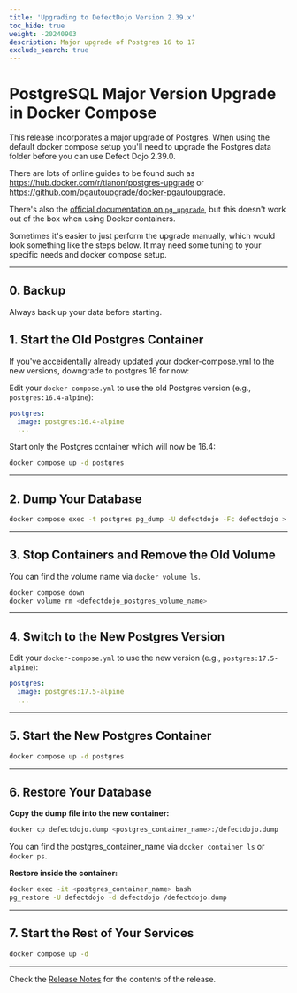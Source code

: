 ```yaml
---
title: 'Upgrading to DefectDojo Version 2.39.x'
toc_hide: true
weight: -20240903
description: Major upgrade of Postgres 16 to 17
exclude_search: true
---
```


# PostgreSQL Major Version Upgrade in Docker Compose

This release incorporates a major upgrade of Postgres. When using the default docker compose setup you'll need to upgrade the Postgres data folder before you can use Defect Dojo 2.39.0.

There are lots of online guides to be found such as https://hub.docker.com/r/tianon/postgres-upgrade or https://github.com/pgautoupgrade/docker-pgautoupgrade.

There's also the [official documentation on `pg_upgrade`](https://www.postgresql.org/docs/current/pgupgrade.html), but this doesn't work out of the box when using Docker containers.

Sometimes it's easier to just perform the upgrade manually, which would look something like the steps below.
It may need some tuning to your specific needs and docker compose setup.

---

## 0. Backup

Always back up your data before starting.

## 1. Start the Old Postgres Container

If you've acceidentally already updated your docker-compose.yml to the new versions, downgrade to postgres 16 for now:

Edit your `docker-compose.yml` to use the old Postgres version (e.g., `postgres:16.4-alpine`):

```yaml
postgres:
  image: postgres:16.4-alpine
  ...
```

Start only the Postgres container which will now be 16.4:

```bash
docker compose up -d postgres
```

---

## 2. Dump Your Database

```bash
docker compose exec -t postgres pg_dump -U defectdojo -Fc defectdojo > defectdojo.dump
```

---

## 3. Stop Containers and Remove the Old Volume

You can find the volume name via `docker volume ls`.

```bash
docker compose down
docker volume rm <defectdojo_postgres_volume_name>
```

---

## 4. Switch to the New Postgres Version

Edit your `docker-compose.yml` to use the new version (e.g., `postgres:17.5-alpine`):

```yaml
postgres:
  image: postgres:17.5-alpine
  ...
```

---

## 5. Start the New Postgres Container

```bash
docker compose up -d postgres
```

---

## 6. Restore Your Database

**Copy the dump file into the new container:**

```bash
docker cp defectdojo.dump <postgres_container_name>:/defectdojo.dump
```

You can find the postgres_container_name via `docker container ls` or `docker ps`.

**Restore inside the container:**

```bash
docker exec -it <postgres_container_name> bash
pg_restore -U defectdojo -d defectdojo /defectdojo.dump
```

---

## 7. Start the Rest of Your Services

```bash
docker compose up -d
```

---


Check the [Release Notes](https://github.com/DefectDojo/django-DefectDojo/releases/tag/2.39.0) for the contents of the release.
